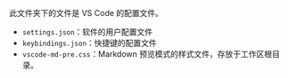 此文件夹下的文件是 VS Code 的配置文件。

- `settings.json`：软件的用户配置文件
- `keybindings.json`：快捷键的配置文件
- `vscode-md-pre.css`：Markdown 预览模式的样式文件，存放于工作区根目录。